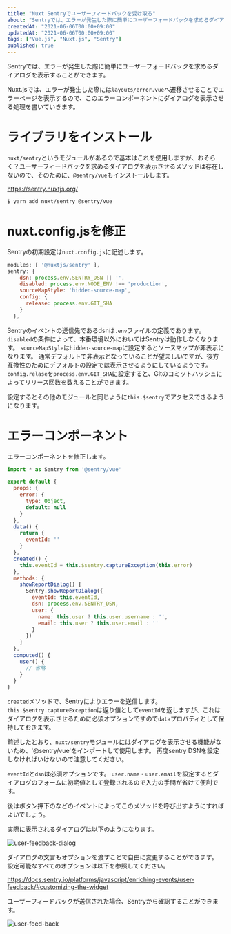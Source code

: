```yaml
---
title: "Nuxt Sentryでユーザーフィードバックを受け取る"
about: "Sentryでは、エラーが発生した際に簡単にユーザーフォードバックを求めるダイアログを表示することができます。  Nuxt.jsでは、エラーが発生した際には`layouts/error.vue`へ遷移させることでエラーページを表示するので、このエラーコンポーネントにダイアログを表示させる処理を書いていきます。"
createdAt: "2021-06-06T00:00+09:00"
updatedAt: "2021-06-06T00:00+09:00"
tags: ["Vue.js", "Nuxt.js", "Sentry"]
published: true
---
```

Sentryでは、エラーが発生した際に簡単にユーザーフォードバックを求めるダイアログを表示することができます。

Nuxt.jsでは、エラーが発生した際には`layouts/error.vue`へ遷移させることでエラーページを表示するので、このエラーコンポーネントにダイアログを表示させる処理を書いていきます。

# ライブラリをインストール

`nuxt/sentry`というモジュールがあるので基本はこれを使用しますが、おそらく？ユーザーフィードバックを求めるダイアログを表示させるメソッドは存在しないので、そのために、`@sentry/vue`もインストールします。

https://sentry.nuxtjs.org/

```sh
$ yarn add nuxt/sentry @sentry/vue
```

# nuxt.config.jsを修正

Sentryの初期設定は`nuxt.config.js`に記述します。

```js
modules: [ '@nuxtjs/sentry' ],
sentry: {
    dsn: process.env.SENTRY_DSN || '',
    disabled: process.env.NODE_ENV !== 'production',
    sourceMapStyle: 'hidden-source-map',
    config: {
      release: process.env.GIT_SHA
    }
  },
```

Sentryのイベントの送信先であるdsnは`.env`ファイルの定義であります。
`disabled`の条件によって、本番環境以外においてはSentryは動作しなくなります。
`sourceMapStyle`は`hidden-source-map`に設定するとソースマップが非表示になります。
通常デフォルトで非表示となっていることが望ましいですが、後方互換性のためにデフォルトの設定では表示させるようにしているようです。
`config.relase`を`process.env.GIT_SHA`に設定すると、Gitのコミットハッシュによってリリース回数を数えることができます。

設定するとその他のモジュールと同じように`this.$sentry`でアクセスできるようになります。

# エラーコンポーネント

エラーコンポーネントを修正します。

```js
import * as Sentry from '@sentry/vue'

export default {
  props: {
    error: {
      type: Object,
      default: null
    }
  },
  data() {
    return {
      eventId: ''
    }
  },
  created() {
    this.eventId = this.$sentry.captureException(this.error)
  },
  methods: {
    showReportDialog() {
      Sentry.showReportDialog({
        eventId: this.eventId,
        dsn: process.env.SENTRY_DSN,
        user: {
          name: this.user ? this.user.username : '',
          email: this.user ? this.user.email : ''
        }
      })
    }
  },
  computed() {
    user() {
      // 省略
    }
  }
}
```

`created`メソッドで、Sentryによりエラーを送信します。
`this.$sentry.captureException`は返り値として`eventId`を返しますが、これはダイアログを表示させるために必須オプションですので`data`プロパティとして保持しておきます。

前述したとおり、`nuxt/sentry`モジュールにはダイアログを表示させる機能がないため、'@sentry/vue'をインポートして使用します。
再度sentry DSNを設定しなければいけないので注意してください。

`eventId`と`dsn`は必須オプションです。
`user.name`・`user.email`を設定するとダイアログのフォームに初期値として登録されるので入力の手間が省けて便利です。

後はボタン押下のなどのイベントによってこのメソッドを呼び出すようにすればよいでしょう。

実際に表示されるダイアログは以下のようになります。

![user-feedback-dialog](//images.ctfassets.net/in6v9lxmm5c8/qJAUsKulGbtXKS3nG5hjv/f4ab39443ee1fab519d0ea5381984520/____________________________2021-06-06_22.59.59.png)

ダイアログの文言もオプションを渡すことで自由に変更することができます。
設定可能なすべてのオプションは以下を参照してください。

https://docs.sentry.io/platforms/javascript/enriching-events/user-feedback/#customizing-the-widget

ユーザーフィードバックが送信された場合、Sentryから確認することができます。

![user-feed-back](//images.ctfassets.net/in6v9lxmm5c8/2zAcU1MC0cGzUBGoy6NHEL/341a03b969716fcb59c6dbd633c34b6f/____________________________2021-06-06_23.03.38.png)
